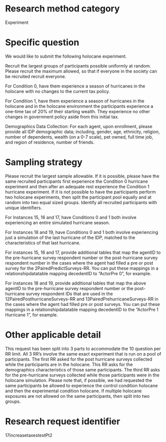 # Research method category #
Experiment


# Specific question #


We would like to submit the following holocane experiment.


Recruit the largest groups of participants possible uniformly at random. Please recruit the maximum allowed, so that if everyone in the society can be recruited recruit everyone.


For Condition 0, have them experience a season of hurricanes in the holocane with no changes to the current tax policy.

For Condition 1, have them experience a season of hurricanes in the holocane and in the holocane environment the participants experience a one-time tax of 20% of their starting wealth. They experience no other changes in government policy aside from this initial tax. 


Demographics Data Collection:
For each agent, upon enrollment, please provide all IDP demographic data; including, gender, age, ethnicity, religion, number of dependents, wealth (on a 0-7 scale), pet owned, full time job, and region of residence, number of friends. 


# Sampling strategy #
Please recruit the largest sample allowable. 
If it is possible, please have the same recruited participants first experience the Condition 0 hurricane experiment and then after an adequate rest experience the Condition 1 hurricane experiment. If it is not possible to have the participants perform two holocane experiments, then split the participant pool equally and at random into two equal sized groups. Identify all recruited participants with unique identifiers. 


For Instances 15, 16 and 17, have Conditions 0 and 1 both involve experiencing an entire simulated hurricane season. 


For Instances 18 and 19, have Conditions 0 and 1 both involve experiencing just a simulation of the last hurricane of the IDP, matched to the characteristics of that last hurricane. 


For instances 15, 16 and 17, provide additional tables that map the agentID to the pre-hurricane survey respondent number or the post-hurricane survey respondent number in the cases where the agent had filled a pre or post survey for the 2PairedPredictSurveys-RR. You can put these mappings in a relationshipdatatable mapping decedentID to “ActorPre 0”, for example.


For instances 18 and 19, provide additional tables that map the above agentID to the pre-hurricane survey respondent number or the post-hurricane survey respondent IDs that are used in the 12PairedPosthurricaneSurveys-RR and 13PairedPrehurricaneSurveys-RR in the cases where the agent had filled pre or post surveys. You can put these mappings in a relationshipdatatable mapping decedentID to the “ActorPre 1 Hurricane 1”, for example.


# Other applicable detail #


This request has been split into 3 parts to accommodate the 10 question per RR limit. All 3 RR’s involve the same exact experiment that is run on a pool of participants. The first RR asked for the post hurricane surveys collected while the participants are in the holocane. This RR asks for the demographics characteristics of those same participants. The third RR asks for the pre-hurricane surveys collected while those participants were in the holocane simulation. Please note that, if possible, we had requested the same participants be allowed to experience the control condition holocane and then the experimental condition holocane. If multiple holocane exposures are not allowed on the same participants, then split into two groups.


# Research request identifier #


17increasetaxestestPt2
